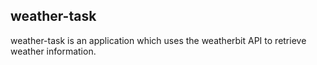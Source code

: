 <h2>weather-task</h2>

weather-task is an application which uses the weatherbit API to retrieve weather information. 
